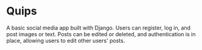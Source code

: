 # Quips
A basic social media app built with Django. Users can register, log in, and post images or text. Posts can be edited or deleted, and authentication is in place, allowing users to edit other users' posts.
